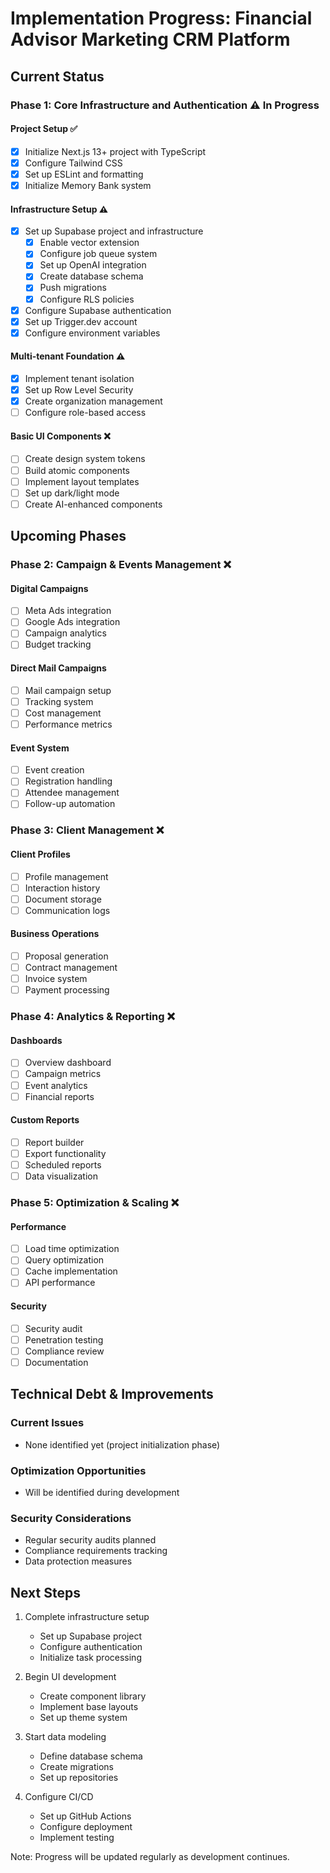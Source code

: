 # Implementation Progress: Financial Advisor Marketing CRM Platform

## Current Status

### Phase 1: Core Infrastructure and Authentication ⚠️ In Progress

#### Project Setup ✅

- [x] Initialize Next.js 13+ project with TypeScript
- [x] Configure Tailwind CSS
- [x] Set up ESLint and formatting
- [x] Initialize Memory Bank system

#### Infrastructure Setup ⚠️

- [x] Set up Supabase project and infrastructure
  - [x] Enable vector extension
  - [x] Configure job queue system
  - [x] Set up OpenAI integration
  - [x] Create database schema
  - [x] Push migrations
  - [x] Configure RLS policies
- [x] Configure Supabase authentication
- [x] Set up Trigger.dev account
- [x] Configure environment variables

#### Multi-tenant Foundation ⚠️

- [x] Implement tenant isolation
- [x] Set up Row Level Security
- [x] Create organization management
- [ ] Configure role-based access

#### Basic UI Components ❌

- [ ] Create design system tokens
- [ ] Build atomic components
- [ ] Implement layout templates
- [ ] Set up dark/light mode
- [ ] Create AI-enhanced components

## Upcoming Phases

### Phase 2: Campaign & Events Management ❌

#### Digital Campaigns

- [ ] Meta Ads integration
- [ ] Google Ads integration
- [ ] Campaign analytics
- [ ] Budget tracking

#### Direct Mail Campaigns

- [ ] Mail campaign setup
- [ ] Tracking system
- [ ] Cost management
- [ ] Performance metrics

#### Event System

- [ ] Event creation
- [ ] Registration handling
- [ ] Attendee management
- [ ] Follow-up automation

### Phase 3: Client Management ❌

#### Client Profiles

- [ ] Profile management
- [ ] Interaction history
- [ ] Document storage
- [ ] Communication logs

#### Business Operations

- [ ] Proposal generation
- [ ] Contract management
- [ ] Invoice system
- [ ] Payment processing

### Phase 4: Analytics & Reporting ❌

#### Dashboards

- [ ] Overview dashboard
- [ ] Campaign metrics
- [ ] Event analytics
- [ ] Financial reports

#### Custom Reports

- [ ] Report builder
- [ ] Export functionality
- [ ] Scheduled reports
- [ ] Data visualization

### Phase 5: Optimization & Scaling ❌

#### Performance

- [ ] Load time optimization
- [ ] Query optimization
- [ ] Cache implementation
- [ ] API performance

#### Security

- [ ] Security audit
- [ ] Penetration testing
- [ ] Compliance review
- [ ] Documentation

## Technical Debt & Improvements

### Current Issues

- None identified yet (project initialization phase)

### Optimization Opportunities

- Will be identified during development

### Security Considerations

- Regular security audits planned
- Compliance requirements tracking
- Data protection measures

## Next Steps

1. Complete infrastructure setup

   - Set up Supabase project
   - Configure authentication
   - Initialize task processing

2. Begin UI development

   - Create component library
   - Implement base layouts
   - Set up theme system

3. Start data modeling

   - Define database schema
   - Create migrations
   - Set up repositories

4. Configure CI/CD
   - Set up GitHub Actions
   - Configure deployment
   - Implement testing

Note: Progress will be updated regularly as development continues.
